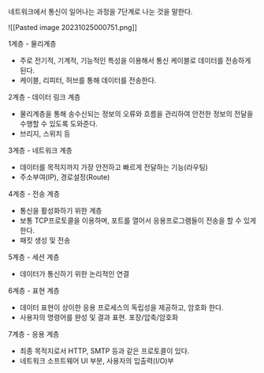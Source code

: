 네트워크에서 통신이 일어나는 과정을 7단계로 나눈 것을 말한다.

![[Pasted image 20231025000751.png]]

1계층 - 물리계층
- 주로 전기적, 기계적, 기능적인 특성을 이용해서 통신 케이블로 데이터를 전송하게 된다.
- 케이블, 리피터, 허브를 통해 데이터를 전송한다.

2계층 - 데이터 링크 계층
- 물리계층을 통해 송수신되는 정보의 오류와 흐름을 관리하여 안전한 정보의 전달을 수행할 수 있도록 도와준다.
- 브리지, 스위치 등

3계층 - 네트워크 계층
- 데이터를 목적지까지 가장 안전하고 빠르게 전달하는 기능(라우팅)
- 주소부여(IP), 경로설정(Route)

4계층 - 전송 계층
- 통신을 활성화하기 위한 계층
- 보통 TCP프로토콜을 이용하며, 포트를 열어서 응용프로그램들이 전송을 할 수 있게 한다.
- 패킷 생성 및 전송

5계층 - 세션 계층
- 데이터가 통신하기 위한 논리적인 연결

6계층 - 표현 계층
- 데이터 표현이 상이한 응용 프로세스의 독립성을 제공하고, 암호화 한다.
- 사용자의 명령어를 완성 및 결과 표현. 포장/압축/암호화

7계층 - 응용 계층
- 최종 목적지로서 HTTP, SMTP 등과 같은 프로토콜이 있다.
- 네트워크 소프트웨어 UI 부분, 사용자의 입출력(I/O)부